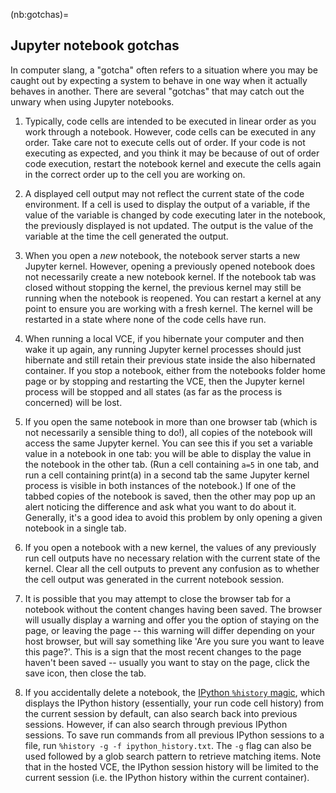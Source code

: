 (nb:gotchas)=
## Jupyter notebook gotchas

In computer slang, a "gotcha" often refers to a situation where you may be caught out by expecting a system to behave in one way when it actually behaves in another. There are several "gotchas" that may catch out the unwary when using Jupyter notebooks.

1. Typically, code cells are intended to be executed in linear order as you work through a notebook. However, code cells can be executed in any order. Take care not to execute cells out of order. If your code is not executing as expected, and you think it may be because of out of order code execution, restart the notebook kernel and execute the cells again in the correct order up to the cell you are working on.

2. A displayed cell output may not reflect the current state of the code environment. If a cell is used to display the output of a variable, if the value of the variable is changed by code executing later in the notebook, the previously displayed is not updated. The output is the value of the variable at the time the cell generated the output.

3. When you open a *new* notebook, the notebook server starts a new Jupyter kernel. However, opening a previously opened notebook does not necessarily create a new notebook kernel. If the notebook tab was closed without stopping the kernel, the previous kernel may still be running when the notebook is reopened. You can restart a kernel at any point to ensure you are working with a fresh kernel. The kernel will be restarted in a state where none of the code cells have run.

4. When running a local VCE, if you hibernate your computer and then wake it up again, any running Jupyter kernel processes should just hibernate and still retain their previous state inside the also hibernated container. If you stop a notebook, either from the notebooks folder home page or by stopping and restarting the VCE, then the Jupyter kernel process will be stopped and all states (as far as the process is concerned) will be lost.

5. If you open the same notebook in more than one browser tab (which is not necessarily a sensible thing to do!), all copies of the notebook will access the same Jupyter kernel. You can see this if you set a variable value in a notebook in one tab: you will be able to display the value in the notebook in the other tab. (Run a cell containing `a=5` in one tab, and run a cell containing print(a) in a second tab the same Jupyter kernel process is visible in both instances of the notebook.) If one of the tabbed copies of the notebook is saved, then the other may pop up an alert noticing the difference and ask what you want to do about it. Generally, it's a good idea to avoid this problem by only opening a given notebook in a single tab.

6. If you open a notebook with a new kernel, the values of any previously run cell outputs have no necessary relation with the current state of the kernel. Clear all the cell outputs to prevent any confusion as to whether the cell output was generated in the current notebook session.

7. It is possible that you may attempt to close the browser tab for a  notebook without the content changes having been saved. The browser     will usually display a warning and offer you the option of staying on the page, or leaving the page -- this warning will differ depending on your host browser, but will say something like 'Are you sure you want to leave this page?'. This is a sign that the most recent changes to the page haven't been saved -- usually you want to stay on the page, click the save icon, then close the tab.

8. If you accidentally delete a notebook, the [IPython `%history` magic](https://ipython.readthedocs.io/en/stable/interactive/magics.html#magic-history), which displays the IPython history (essentially, your run code cell history) from the current session by default, can also search back into previous sessions. However, if can also search through previous IPython sessions. To save run commands from all previous IPython sessions to a file, run `%history -g -f ipython_history.txt`. The `-g` flag can also be used followed by a glob search pattern to retrieve matching items. Note that in the hosted VCE, the IPython session history will be limited to the current session (i.e. the IPython history within the current container).